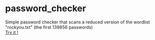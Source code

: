 # password_checker

Simple password checker that scans a reduced version of the wordlist "rockyou.txt" (the first 139856 passwords)  
[Try it !](https://js-foa3oe.stackblitz.io)
